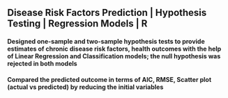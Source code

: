 ## Disease Risk Factors Prediction | Hypothesis Testing | Regression Models | R

#### Designed one-sample and two-sample hypothesis tests to provide estimates of chronic disease risk factors, health outcomes with the help of Linear Regression and Classification models; the null hypothesis was rejected in both models

#### Compared the predicted outcome in terms of AIC, RMSE, Scatter plot (actual vs predicted) by reducing the initial variables
